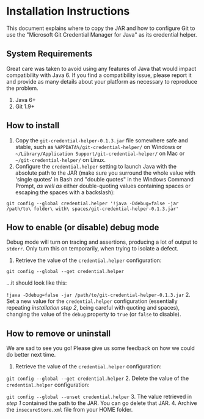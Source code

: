 Installation Instructions
=========================
This document explains where to copy the JAR and how to configure Git to use the "Microsoft Git Credential Manager for Java" as its credential helper. 

System Requirements
-------------------
Great care was taken to avoid using any features of Java that would impact compatibility with Java 6.  If you find a compatibility issue, please report it and provide as many details about your platform as necessary to reproduce the problem.
1. Java 6+
2. Git 1.9+

How to install
--------------
1. Copy the `git-credential-helper-0.1.3.jar` file somewhere safe and stable, such as `%APPDATA%/git-credential-helper/` on Windows or `~/Library/Application Support/git-credential-helper/` on Mac or `~/git-credential-helper/` on Linux.
2. Configure the `credential.helper` setting to launch Java with the absolute path to the JAR (make sure you surround the whole value with 'single quotes' in Bash and "double quotes" in the Windows Command Prompt, _as well as_ either double-quoting values containing spaces or escaping the spaces with a backslash):

```git config --global credential.helper '!java -Ddebug=false -jar /path/to\ folder\ with\ spaces/git-credential-helper-0.1.3.jar'```

How to enable (or disable) debug mode
-------------------------------------
Debug mode will turn on tracing and assertions, producing a lot of output to `stderr`.  Only turn this on temporarily, when trying to isolate a defect.
1. Retrieve the value of the `credential.helper` configuration:
 
 ```git config --global --get credential.helper```
 
 ...it should look like this:
 
 ```!java -Ddebug=false -jar /path/to/git-credential-helper-0.1.3.jar```
2. Set a new value for the `credential.helper` configuration (essentially repeating _installation step 2_, being careful with quoting and spaces), changing the value of the `debug` property to `true` (or `false` to disable).

How to remove or uninstall
--------------------------
We are sad to see you go!  Please give us some feedback on how we could do better next time.
1. Retrieve the value of the `credential.helper` configuration:
 
 ```git config --global --get credential.helper```
2. Delete the value of the `credential.helper` configuration:
 
 ```git config --global --unset credential.helper```
3. The value retrieved in _step 1_ contained the path to the JAR.  You can go delete that JAR.
4. Archive the `insecureStore.xml` file from your HOME folder. 
